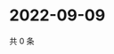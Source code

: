 # 2022-09-09

共 0 条

<!-- BEGIN WEIBO -->
<!-- 最后更新时间 Fri Sep 09 2022 09:56:26 GMT+0800 (China Standard Time) -->

<!-- END WEIBO -->
